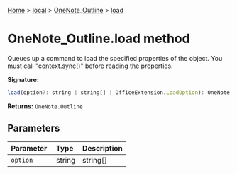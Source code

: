[Home](./index) &gt; [local](local.md) &gt; [OneNote\_Outline](local.onenote_outline.md) &gt; [load](local.onenote_outline.load.md)

# OneNote\_Outline.load method

Queues up a command to load the specified properties of the object. You must call "context.sync()" before reading the properties.

**Signature:**
```javascript
load(option?: string | string[] | OfficeExtension.LoadOption): OneNote.Outline;
```
**Returns:** `OneNote.Outline`

## Parameters

|  Parameter | Type | Description |
|  --- | --- | --- |
|  `option` | `string | string[] | OfficeExtension.LoadOption` |  |

